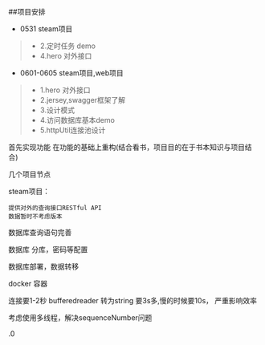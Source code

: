 ##项目安排

* 0531  steam项目

>    *   2.定时任务 demo
>    *   4.hero 对外接口
    
* 0601-0605  steam项目,web项目

>   *   1.hero 对外接口
>   *   2.jersey,swagger框架了解
>   *   3.设计模式
>   *   4.访问数据库基本demo
>   *   5.httpUtil连接池设计


首先实现功能
在功能的基础上重构(结合看书，项目目的在于书本知识与项目结合)

几个项目节点

steam项目：

    提供对外的查询接口RESTful API
    数据暂时不考虑版本
    
数据库查询语句完善



数据库 分库，密码等配置

数据库部署，数据转移

docker 容器

连接要1-2秒
bufferedreader 转为string  要3s多,慢的时候要10s，
严重影响效率

考虑使用多线程，解决sequenceNumber问题



























.0